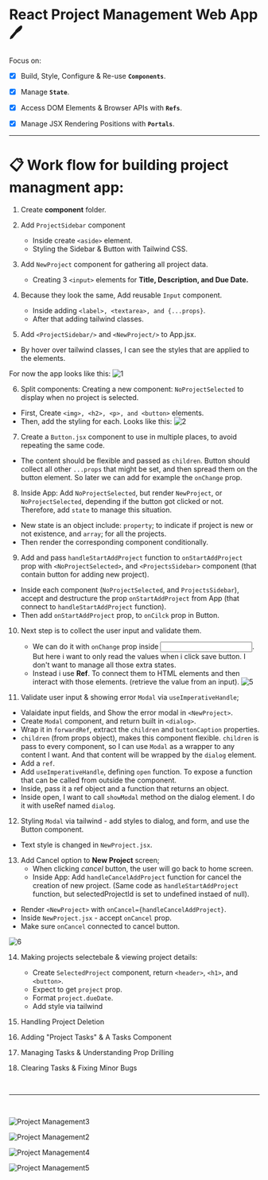 # React Project Management Web App 🖊
Focus on: 
- [x] Build, Style, Configure & Re-use **`Components`**.
- [x] Manage **`State`**.
- [x] Access DOM Elements & Browser APIs with **`Refs`**.
- [x] Manage JSX Rendering Positions with **`Portals`**.



---

# 📋 Work flow for building project managment app:
1. Create **component** folder.

2. Add `ProjectSidebar` component
   * Inside create `<aside>` element.
   * Styling the Sidebar & Button with Tailwind CSS.

3. Add `NewProject` component for gathering all project data.
   * Creating 3 `<input>` elements for **Title, Description, and Due Date.**

4. Because they look the same, Add reusable `Input` component.
   * Inside adding `<label>, <textarea>, and {...props}`.
   * After that adding tailwind classes.

5. Add `<ProjectSidebar/>` and `<NewProject/>` to App.jsx.
* By hover over tailwind classes, I can see the styles that are applied to the elements.

For now the app looks like this:
![1](https://github.com/shanibider/React-project-management/assets/72359805/33ace472-9907-42c0-8abd-84dc12fe2589)

6. Split components: Creating a new component: `NoProjectSelected` to display when no project is selected.
  * First, Create `<img>, <h2>, <p>, and <button>` elements.
  * Then, add the styling for each.
Looks like this:
![2](https://github.com/shanibider/React-project-management/assets/72359805/0c4217ac-1059-4bce-b0e4-f695a7a1750c)

7. Create a `Button.jsx` component to use in multiple places, to avoid repeating the same code.
  * The content should be flexible and passed as `children`. Button should collect all other `...props` that might be set, and then spread them on the button element. So later we can add for example the `onChange` prop.

8. Inside App: Add `NoProjectSelected`, but render `NewProject`, or `NoProjectSelected`, depending if the button got clicked or not. Therefore, add `state` to manage this situation.
  * New state is an object include: `property`; to indicate if project is new or not existence, and `array`; for all the projects.
  * Then render the corresponding component conditionally.
    
9. Add and pass `handleStartAddProject` function to `onStartAddProject` prop with `<NoProjectSelected>`, and `<ProjectsSidebar>` component (that contain button for adding new project).
  * Inside each component (`NoProjectSelected`, and `ProjectsSidebar`), accept and destructure the prop `onStartAddProject` from App (that connect to `handleStartAddProject` function).
  * Then add `onStartAddProject` prop, to `onCilck` prop in Button.
    
10. Next step is to collect the user input and validate them.
    * We can do it with `onChange` prop inside <input>. But here i want to only read the values when i click save button. I don't want to manage all those extra states.
    * Instead i use **Ref**. To connect them to HTML elements and then interact with those elements. (retrieve the value from an input).
![5](https://github.com/shanibider/React-project-management/assets/72359805/2866ab87-8f24-460c-a60a-a6955a872179)

11. Validate user input & showing error `Modal` via `useImperativeHandle`;
  * Valaidate input fields, and Show the error modal in `<NewProject>`.
  * Create `Modal` component, and return built in `<dialog>`.
  * Wrap it in `forwardRef`, extract the `children` and `buttonCaption` properties.
  * `children` (from props object), makes this component flexible. `children` is pass to every component, so I can use `Modal` as a wrapper to any content I want. And that content will be wrapped by the `dialog` element.
  * Add a `ref`.
  * Add `useImperativeHandle`, defining `open` function. To expose a function that can be called from outside the component.
  * Inside, pass it a ref object and a function that returns an object.
  * Inside open, I want to call `showModal` method on the dialog element. I do it with useRef named `dialog`.

12. Styling `Modal` via tailwind - add styles to dialog, and form, and use the Button component.
  * Text style is changed in `NewProject.jsx`.

13. Add Cancel option to **New Project** screen;
    * When clicking *cancel* button, the user will go back to home screen.
    * Inside App: Add `handleCancelAddProject` function for cancel the creation of new project. (Same code as `handleStartAddProject` function, but selectedProjectId is set to undefined instaed of null).
   * Render `<NewProject>` with `onCancel={handleCancelAddProject}`.
   * Inside `NewProject.jsx` -  accept `onCancel` prop.
   * Make sure `onCancel` connected to cancel button. 

![6](https://github.com/shanibider/React-project-management/assets/72359805/37215eb0-7f60-4760-8cff-e7a052798c93)


14. Making projects selectebale & viewing project details:
     * Create `SelectedProject` component, return `<header>`, `<h1>`, and `<button>`.
     * Expect to get `project` prop.
     * Format `project.dueDate`.
     *  Add style via tailwind 


15. Handling Project Deletion

16. Adding "Project Tasks" & A Tasks Component

17. Managing Tasks & Understanding Prop Drilling

19. Clearing Tasks & Fixing Minor Bugs





























<br>

---
<br>

![Project Management3](https://github.com/shanibider/React-project-management/assets/72359805/213d0f3d-fc5b-4ab9-8d55-041ac6c5c841)

![Project Management2](https://github.com/shanibider/React-project-management/assets/72359805/0244802e-6ce3-4e5c-81f0-6dbad51c4cf3)

![Project Management4](https://github.com/shanibider/React-project-management/assets/72359805/24d0724d-31d6-4960-84e9-b8339c015350)

![Project Management5](https://github.com/shanibider/React-project-management/assets/72359805/099d1eef-faef-4b95-9f9e-ab3d9fc04f60)
